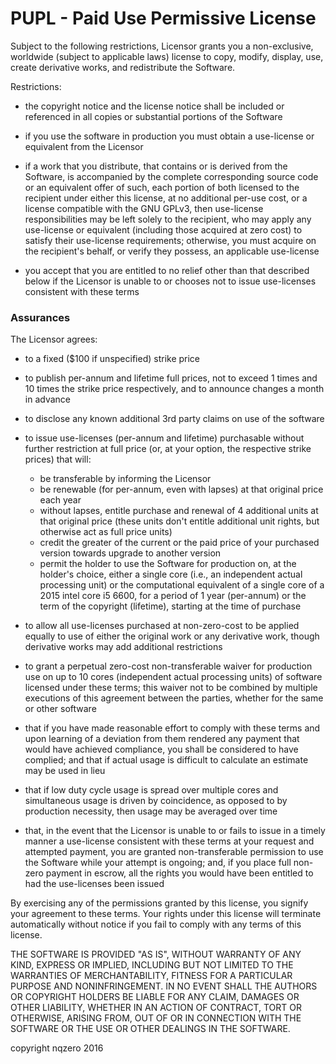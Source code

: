 # PUPL - Paid Use Permissive License

Subject to the following restrictions, Licensor grants you a non-exclusive,
worldwide (subject to applicable laws) license to copy, modify, display,
use, create derivative works, and redistribute the Software. 

Restrictions:
- the copyright notice and the license notice shall be included or referenced in all copies or substantial portions of the Software

- if you use the software in production you must obtain a use-license or equivalent from the Licensor

- if a work that you distribute, that contains or is derived from the Software, is accompanied by the complete corresponding source code or an equivalent offer of such, each portion of both licensed to the recipient under either this license, at no additional per-use cost, or a license compatible with the GNU GPLv3, then use-license responsibilities may be left solely to the recipient, who may apply any use-license or equivalent (including those acquired at zero cost) to satisfy their use-license requirements;
otherwise, you must acquire on the recipient's behalf, or verify they possess, an applicable use-license

- you accept that you are entitled to no relief other than that described below if the Licensor is unable to or chooses not to issue use-licenses consistent with these terms


### Assurances
The Licensor agrees:
- to a fixed ($100 if unspecified) strike price
- to publish per-annum and lifetime full prices, not to exceed 1 times and 10 times the strike price respectively, and to announce changes a month in advance
- to disclose any known additional 3rd party claims on use of the software
- to issue use-licenses (per-annum and lifetime) purchasable without further restriction at full price (or, at your option, the respective strike prices) that will:
    - be transferable by informing the Licensor
    - be renewable (for per-annum, even with lapses) at that original price each year
    - without lapses, entitle purchase and renewal of 4 additional units at that original price (these units don't entitle additional unit rights, but otherwise act as full price units)
    - credit the greater of the current or the paid price of your purchased version towards upgrade to another version
    - permit the holder to use the Software for production on, at the holder's choice, either a single core (i.e., an independent actual processing unit) or the computational equivalent of a single core of a 2015 intel core i5 6600, for a period of 1 year (per-annum) or the term of the copyright (lifetime), starting at the time of purchase
- to allow all use-licenses purchased at non-zero-cost to be applied equally to use of either the original work or any derivative work, though derivative works may add additional restrictions

- to grant a perpetual zero-cost non-transferable waiver for production use on up to 10 cores (independent actual processing units) of software licensed under these terms; this waiver not to be combined by multiple executions of this agreement between the parties, whether for the same or other software

- that if you have made reasonable effort to comply with these terms and upon learning of a deviation from them rendered any payment that would have achieved compliance, you shall be considered to have complied; and that if actual usage is difficult to calculate an estimate may be used in lieu

- that if low duty cycle usage is spread over multiple cores and simultaneous usage is driven by coincidence, as opposed to by production necessity, then usage may be averaged over time

- that, in the event that the Licensor is unable to or fails to issue in a timely manner a use-license consistent with these terms at your request and attempted payment, you are granted non-transferable permission to use the Software while your attempt is ongoing; and, if you place full non-zero payment in escrow, all the rights you would have been entitled to had the use-licenses been issued

By exercising any of the permissions granted by this license, you signify your agreement to these terms.
Your rights under this license will terminate automatically without notice if you fail to comply with any terms of this license.

THE SOFTWARE IS PROVIDED "AS IS", WITHOUT WARRANTY OF ANY KIND, EXPRESS OR IMPLIED, INCLUDING BUT NOT LIMITED TO THE WARRANTIES OF MERCHANTABILITY, FITNESS FOR A PARTICULAR PURPOSE AND NONINFRINGEMENT. IN NO EVENT SHALL THE AUTHORS OR COPYRIGHT HOLDERS BE LIABLE FOR ANY CLAIM, DAMAGES OR OTHER LIABILITY, WHETHER IN AN ACTION OF CONTRACT, TORT OR OTHERWISE, ARISING FROM, OUT OF OR IN CONNECTION WITH THE SOFTWARE OR THE USE OR OTHER DEALINGS IN THE SOFTWARE.



copyright nqzero 2016
